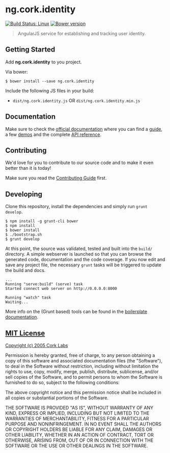 # ng.cork.identity
[![Build Status: Linux](http://img.shields.io/travis/cork-labs/ng.cork.identity/master.svg?style=flat-square)](https://travis-ci.org/cork-labs/ng.cork.identity)
[![Bower version](http://img.shields.io/bower/v/ng.cork.identity.svg?style=flat-square)](https://github.com/cork-labs/ng.cork.identity)

> AngularJS service for establishing and tracking user identity.


## Getting Started

Add **ng.cork.identity** to you project.

Via bower:

```
$ bower install --save ng.cork.identity
```


Include the following JS files in your build:
- `dist/ng.cork.identity.js` OR `dist/ng.cork.identity.min.js`


## Documentation

Make sure to check the [official documentation](http://jarvis.cork-labs.org/ng.cork.identity/current/docs) where you can find a
[guide](http://jarvis.cork-labs.org/ng.cork.identity/current/docs/#/guide), a few [demos](http://jarvis.cork-labs.org/ng.cork.identity/current/docs/#/demos) and the complete
[API reference](http://jarvis.cork-labs.org/ng.cork.identity/current/docs/#/docs).


## Contributing

We'd love for you to contribute to our source code and to make it even better than it is today!

Make sure you read the [Contributing Guide](CONTRIBUTING.md) first.


## Developing

Clone this repository, install the dependencies and simply run `grunt develop`.

```
$ npm install -g grunt-cli bower
$ npm install
$ bower install
$ ./bootstrap.sh
$ grunt develop
```

At this point, the source was validated, tested and built into the `build/` directory. A simple webserver is launched so
that you can browse the generated code, documentation and the code coverage. If you now edit and save any project file,
the necessary `grunt` tasks will be triggered to update the build and docs.

```
...
Running "serve:build" (serve) task
Started connect web server on http://0.0.0.0:8000

Running "watch" task
Waiting...
```

More info on the (Grunt based) tools can be found in the
[boilerplate documentation](http://jarvis.cork-labs.org/boilerplate-nglib/current/docs).


## [MIT License](LICENSE)

[Copyright (c) 2005 Cork Labs](http://cork-labs.mit-license.org/2015)

Permission is hereby granted, free of charge, to any person obtaining a copy of
this software and associated documentation files (the "Software"), to deal in
the Software without restriction, including without limitation the rights to
use, copy, modify, merge, publish, distribute, sublicense, and/or sell copies of
the Software, and to permit persons to whom the Software is furnished to do so,
subject to the following conditions:

The above copyright notice and this permission notice shall be included in all
copies or substantial portions of the Software.

THE SOFTWARE IS PROVIDED "AS IS", WITHOUT WARRANTY OF ANY KIND, EXPRESS OR
IMPLIED, INCLUDING BUT NOT LIMITED TO THE WARRANTIES OF MERCHANTABILITY, FITNESS
FOR A PARTICULAR PURPOSE AND NONINFRINGEMENT. IN NO EVENT SHALL THE AUTHORS OR
COPYRIGHT HOLDERS BE LIABLE FOR ANY CLAIM, DAMAGES OR OTHER LIABILITY, WHETHER
IN AN ACTION OF CONTRACT, TORT OR OTHERWISE, ARISING FROM, OUT OF OR IN
CONNECTION WITH THE SOFTWARE OR THE USE OR OTHER DEALINGS IN THE SOFTWARE.
